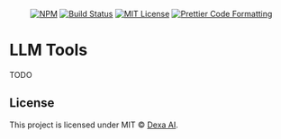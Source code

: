 <p align="center">
  <a href="https://www.npmjs.com/package/dexa-ai"><img alt="NPM" src="https://img.shields.io/npm/v/dexa-ai.svg" /></a>
  <a href="https://github.com/dexaai/llm-tools/actions/workflows/test.yml"><img alt="Build Status" src="https://github.com/dexaai/llm-tools/actions/workflows/main.yml/badge.svg" /></a>
  <a href="https://github.com/dexaai/llm-tools/blob/main/license"><img alt="MIT License" src="https://img.shields.io/badge/license-MIT-blue" /></a>
  <a href="https://prettier.io"><img alt="Prettier Code Formatting" src="https://img.shields.io/badge/code_style-prettier-brightgreen.svg" /></a>
</p>

# LLM Tools

TODO

## License

This project is licensed under MIT © [Dexa AI](https://dexa.ai).
